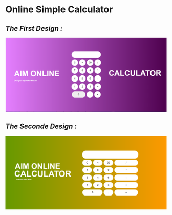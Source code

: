 # Online Simple Calculator
## _The First Design :_

![N|Solid](https://github.com/Mqueen15/HTML-and-CSS-projects/blob/master/Simple%20Calculator/calculatrice.png?raw=true)

## _The Seconde Design :_

![N|Solid](https://github.com/Mqueen15/HTML-and-CSS-projects/blob/master/Simple%20Calculator/calcurepl.png?raw=true)
